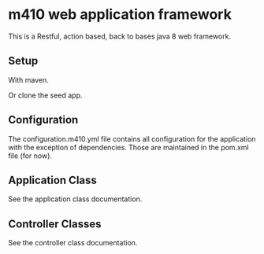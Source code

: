 m410 web application framework
======
This is a Restful, action based, back to bases java 8 web framework.

Setup
------
With maven.

Or clone the seed app.

Configuration
------
The configuration.m410.yml file contains all configuration for the application with
the exception of dependencies.  Those are maintained in the pom.xml file (for now).


Application Class
------
See the application class documentation.


Controller Classes
------
See the controller class documentation.

